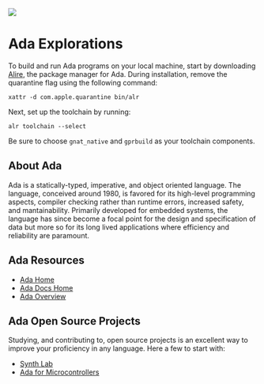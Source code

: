 <img src="https://raw.githubusercontent.com/rtoal/ple/master/docs/resources/ada-logo-64.png">

# Ada Explorations
To build and run Ada programs on your local machine, start by downloading [Alire](https://ada-lang.io), the package manager for Ada. During installation, remove the quarantine flag using the following command:

```
xattr -d com.apple.quarantine bin/alr
```

Next, set up the toolchain by running:

```
alr toolchain --select
```
Be sure to choose `gnat_native` and `gprbuild` as your toolchain components.

## About Ada

Ada is a statically-typed, imperative, and object oriented language. The language, conceived around 1980, is favored for its high-level programming aspects, compiler checking rather than runtime errors, increased safety, and mantainability. Primarily developed for embedded systems, the language has since become a focal point for the design and specification of data but more so for its long lived applications where efficiency and reliability are paramount.
 
## Ada Resources

- [Ada Home](https://ada-lang.io/)
- [Ada Docs Home](https://ada-lang.io/docs/arm/AA-1/)
- [Ada Overview](https://www.adaic.org/advantages/ada-overview/)

## Ada Open Source Projects

Studying, and contributing to, open source projects is an excellent way to improve your proficiency in any language. Here a few to start with:
- [Synth Lab](https://github.com/raph-amiard/ada-synth-lib)
- [Ada for Microcontrollers](https://github.com/rowsail/AdaForMicrocontrollers)
